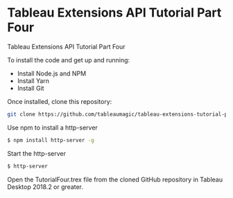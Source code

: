 # Tableau Extensions API Tutorial Part Four
Tableau Extensions API Tutorial Part Four

To install the code and get up and running:

- Install Node.js and NPM
- Install Yarn
- Install Git

Once installed, clone this repository:

```sh
git clone https://github.com/tableaumagic/tableau-extensions-tutorial-part-four
```

Use npm to install a http-server

```sh
$ npm install http-server -g
```

Start the http-server

```sh
$ http-server
```

Open the TutorialFour.trex file from the cloned GitHub repository in Tableau Desktop 2018.2 or greater.
